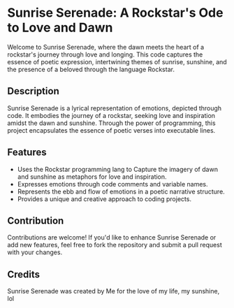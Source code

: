 # Sunrise Serenade: A Rockstar's Ode to Love and Dawn

Welcome to Sunrise Serenade, where the dawn meets the heart of a rockstar's journey through love and longing. This code captures the essence of poetic expression, intertwining themes of sunrise, sunshine, and the presence of a beloved through the language Rockstar. 

## Description
Sunrise Serenade is a lyrical representation of emotions, depicted through code. It embodies the journey of a rockstar, seeking love and inspiration amidst the dawn and sunshine. Through the power of programming, this project encapsulates the essence of poetic verses into executable lines.

## Features
- Uses the Rockstar programming lang to Capture the imagery of dawn and sunshine as metaphors for love and inspiration.
- Expresses emotions through code comments and variable names.
- Represents the ebb and flow of emotions in a poetic narrative structure.
- Provides a unique and creative approach to coding projects.

## Contribution
Contributions are welcome! If you'd like to enhance Sunrise Serenade or add new features, feel free to fork the repository and submit a pull request with your changes.

## Credits
Sunrise Serenade was created by Me for the love of my life, my sunshine, lol
